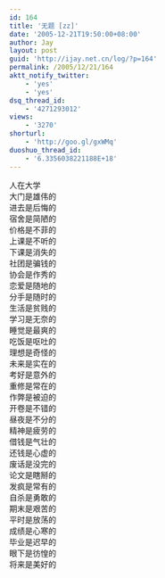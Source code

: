 ```yaml
---
id: 164
title: '无题 [zz]'
date: '2005-12-21T19:50:00+08:00'
author: Jay
layout: post
guid: 'http://ijay.net.cn/log/?p=164'
permalink: /2005/12/21/164
aktt_notify_twitter:
    - 'yes'
    - 'yes'
dsq_thread_id:
    - '4271293012'
views:
    - '3270'
shorturl:
    - 'http://goo.gl/gxWMq'
duoshuo_thread_id:
    - '6.3356038221188E+18'
---
```


<div>人在大学 <br />大门是雄伟的 <br />进去是后悔的 <br />宿舍是简陋的 <br />价格是不菲的 <br />上课是不听的 <br />下课是消失的 <br />社团是骗钱的 <br />协会是作秀的 <br />恋爱是随地的 <br />分手是随时的 <br />生活是贫贱的 <br />学习是无奈的 <br />睡觉是最爽的 <br />吃饭是呕吐的 <br />理想是奇怪的 <br />未来是实在的 <br />考好是意外的 <br />重修是常在的 <br />作弊是被迫的 <br />开卷是不错的 <br />昼夜是不分的 <br />精神是疲劳的 <br />借钱是气壮的 <br />还钱是心虚的 <br />废话是没完的 <br />论文是瞎掰的 <br />发疯是常有的 <br />自杀是勇敢的 <br />期末是艰苦的 <br />平时是放荡的 <br />成绩是心寒的 <br />毕业是迟早的 <br />眼下是彷惶的 <br />将来是美好的 </div>
